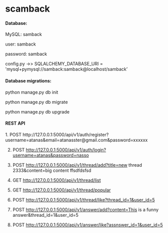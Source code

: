 # scamback

<h4>Database:</h4>
<p>MySQL: samback</p>
<p>user: samback</p>
<p>password: samback</p>
<p>config.py ->> SQLALCHEMY_DATABASE_URI = 'mysql+pymysql://samback:samback@localhost/samback’</p>



<h4>Database migrations:</h4>
<p>python manage.py db init</p>
<p>python manage.py db migrate</p>
<p>python manage.py db upgrade</p>


<h4>REST API</h4>
1. POST
http://127.0.0.1:5000/api/v1/auth/register?username=atanas&email=atanasster@gmail.com&password=xxxxxx

2. POST
http://127.0.0.1:5000/api/v1/auth/login?username=atanas&password=nasso

3. POST
http://127.0.0.1:5000/api/v1/thread/add?title=new thread 2333&content=big content ffsdfdsfsd

4. GET
http://127.0.0.1:5000/api/v1/thread/list

5. GET
http://127.0.0.1:5000/api/v1/thread/popular

6. POST
http://127.0.0.1:5000/api/v1/thread/like?thread_id=1&user_id=5

7. POST
http://127.0.0.1:5000/api/v1/answer/add?content=This is a funny answer&thread_id=1&user_id=5

8. POST
http://127.0.0.1:5000/api/v1/answer/like?assnswer_id=1&user_id=5


